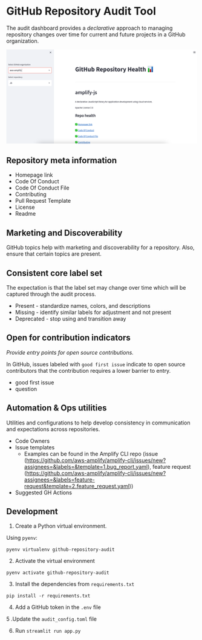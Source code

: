 # GitHub Repository Audit Tool

The audit dashboard provides a _declarative_ approach to managing repository changes over time for current and future projects in a GitHub organization.

![](https://github.com/siegerts/github-repository-audit/blob/main/audit-dashboard.png)

## Repository meta information

- Homepage link
- Code Of Conduct
- Code Of Conduct File
- Contributing
- Pull Request Template
- License
- Readme

## Marketing and Discoverability

GitHub topics help with marketing and discoverability for a repository. Also, ensure that certain topics are present.

## Consistent core label set

The expectation is that the label set may change over time which will be captured through the audit process.

- Present - standardize names, colors, and descriptions
- Missing - identify similar labels for adjustment and not present
- Deprecated - stop using and transition away

## Open for contribution indicators

_Provide entry points for open source contributions._

In GitHub, issues labeled with `good first issue` indicate to open source contributors that the contribution requires a lower barrier to entry.

- good first issue
- question

## Automation & Ops utilities

Utilities and configurations to help develop consistency in communication and expectations across repositories.

- Code Owners
- Issue templates
  - Examples can be found in the Amplify CLI repo (issue (https://github.com/aws-amplify/amplify-cli/issues/new?assignees=&labels=&template=1.bug_report.yaml), feature request (https://github.com/aws-amplify/amplify-cli/issues/new?assignees=&labels=feature-request&template=2.feature_request.yaml))
- Suggested GH Actions

## Development

1. Create a Python virtual environment.

Using `pyenv`:

```
pyenv virtualenv github-repository-audit
```

2. Activate the virtual environment

```
pyenv activate github-repository-audit
```

3. Install the dependencies from `requirements.txt`

```
pip install -r requirements.txt
```

4. Add a GitHub token in the `.env` file

5 .Update the `audit_config.toml` file

6. Run `streamlit run app.py`
